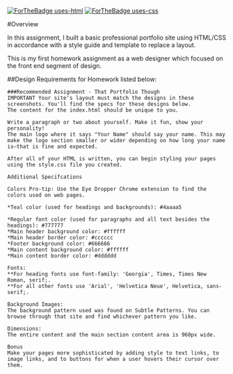 
[![ForTheBadge uses-html](http://ForTheBadge.com/images/badges/uses-html.svg)](http://ForTheBadge.com) [![ForTheBadge uses-css](http://ForTheBadge.com/images/badges/uses-css.svg)](http://ForTheBadge.com)


#Overview

In this assignment, I built a basic professional portfolio site using HTML/CSS in accordance with a style guide and template to replace a layout.

This is my first homework assignment as a web designer which focused on the front end segment of design.

##Design Requirements for Homework listed below:
```
###Recommended Assignment - That Portfolio Though
IMPORTANT Your site's layout must match the designs in these screenshots. You'll find the specs for these designs below.
The content for the index.html should be unique to you.

Write a paragraph or two about yourself. Make it fun, show your personality!
The main logo where it says "Your Name" should say your name. This may make the logo section smaller or wider depending on how long your name is—that is fine and expected.

After all of your HTML is written, you can begin styling your pages using the style.css file you created.

Additional Specifcations

Colors Pro-tip: Use the Eye Dropper Chrome extension to find the colors used on web pages.

*Teal color (used for headings and backgrounds): #4aaaa5

*Regular font color (used for paragraphs and all text besides the headings): #777777
*Main header background color: #ffffff
*Main header border color: #cccccc
*Footer background color: #666666
*Main content background color: #ffffff
*Main content border color: #dddddd

Fonts:
**For heading fonts use font-family: 'Georgia', Times, Times New Roman, serif;.
**For all other fonts use 'Arial', 'Helvetica Neue', Helvetica, sans-serif;.

Background Images:
The background pattern used was found on Subtle Patterns. You can browse through that site and find whichever pattern you like.

Dimensions:
The entire content and the main section content area is 960px wide.

Bonus
Make your pages more sophisticated by adding style to text links, to image links, and to buttons for when a user hovers their cursor over them.
```
